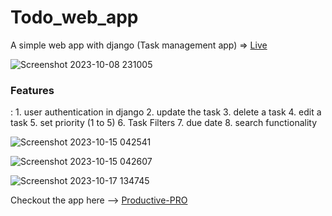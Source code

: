 # Todo_web_app

A simple web app with django (Task management app) => <a href="https://productive-pro.onrender.com/" target= "_blank">Live</a>

![Screenshot 2023-10-08 231005](https://github.com/nidhish17/Todo_web_app/assets/128178835/a22812ed-105b-46ec-b2cb-1df0d15dff7a)

<h3>Features</h3>:
  1. user authentication in django
  2. update the task
  3. delete a task
  4. edit a task
  5. set priority (1 to 5)
  6. Task Filters
  7. due date
  8. search functionality

![Screenshot 2023-10-15 042541](https://github.com/nidhish17/Todo_web_app/assets/128178835/d33cd822-067f-446a-a9b7-e6609aa02908)


![Screenshot 2023-10-15 042607](https://github.com/nidhish17/Todo_web_app/assets/128178835/af49578c-c900-41f0-9742-3ab50e0d4dfe)

![Screenshot 2023-10-17 134745](https://github.com/nidhish17/Todo_web_app/assets/128178835/c1816bdb-5534-466d-b9df-03f15b888916)




Checkout the app here --> <a href="https://productive-pro.onrender.com/" target= "_blank">Productive-PRO</a>

